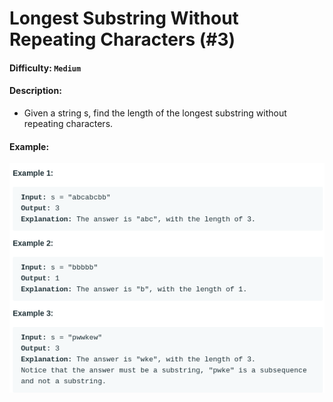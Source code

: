 # Longest Substring Without Repeating Characters (#3)
#### Difficulty: ```Medium```
#### Description:
- Given a string s, find the length of the longest substring without repeating characters.

#### Example:
![longest substring example](.img/substring.png)
